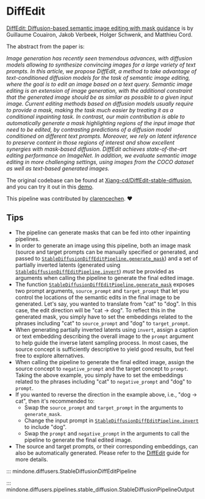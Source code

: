<!--Copyright 2024 The HuggingFace Team. All rights reserved.

Licensed under the Apache License, Version 2.0 (the "License"); you may not use this file except in compliance with
the License. You may obtain a copy of the License at

http://www.apache.org/licenses/LICENSE-2.0

Unless required by applicable law or agreed to in writing, software distributed under the License is distributed on
an "AS IS" BASIS, WITHOUT WARRANTIES OR CONDITIONS OF ANY KIND, either express or implied. See the License for the
specific language governing permissions and limitations under the License.
-->

# DiffEdit

[DiffEdit: Diffusion-based semantic image editing with mask guidance](https://huggingface.co/papers/2210.11427) is by Guillaume Couairon, Jakob Verbeek, Holger Schwenk, and Matthieu Cord.

The abstract from the paper is:

*Image generation has recently seen tremendous advances, with diffusion models allowing to synthesize convincing images for a large variety of text prompts. In this article, we propose DiffEdit, a method to take advantage of text-conditioned diffusion models for the task of semantic image editing, where the goal is to edit an image based on a text query. Semantic image editing is an extension of image generation, with the additional constraint that the generated image should be as similar as possible to a given input image. Current editing methods based on diffusion models usually require to provide a mask, making the task much easier by treating it as a conditional inpainting task. In contrast, our main contribution is able to automatically generate a mask highlighting regions of the input image that need to be edited, by contrasting predictions of a diffusion model conditioned on different text prompts. Moreover, we rely on latent inference to preserve content in those regions of interest and show excellent synergies with mask-based diffusion. DiffEdit achieves state-of-the-art editing performance on ImageNet. In addition, we evaluate semantic image editing in more challenging settings, using images from the COCO dataset as well as text-based generated images.*

The original codebase can be found at [Xiang-cd/DiffEdit-stable-diffusion](https://github.com/Xiang-cd/DiffEdit-stable-diffusion), and you can try it out in this [demo](https://blog.problemsolversguild.com/technical/research/2022/11/02/DiffEdit-Implementation.html).

This pipeline was contributed by [clarencechen](https://github.com/clarencechen). ❤️

## Tips

* The pipeline can generate masks that can be fed into other inpainting pipelines.
* In order to generate an image using this pipeline, both an image mask (source and target prompts can be manually specified or generated, and passed to [`StableDiffusionDiffEditPipeline.generate_mask`](diffedit.md#mindone.diffusers.StableDiffusionDiffEditPipeline.generate_mask))
and a set of partially inverted latents (generated using [`StableDiffusionDiffEditPipeline.invert`](diffedit.md#mindone.diffusers.StableDiffusionDiffEditPipeline.invert)) _must_ be provided as arguments when calling the pipeline to generate the final edited image.
* The function [`StableDiffusionDiffEditPipeline.generate_mask`](diffedit.md#mindone.diffusers.StableDiffusionDiffEditPipeline.generate_mask) exposes two prompt arguments, `source_prompt` and `target_prompt`
that let you control the locations of the semantic edits in the final image to be generated. Let's say,
you wanted to translate from "cat" to "dog". In this case, the edit direction will be "cat -> dog". To reflect
this in the generated mask, you simply have to set the embeddings related to the phrases including "cat" to
`source_prompt` and "dog" to `target_prompt`.
* When generating partially inverted latents using `invert`, assign a caption or text embedding describing the
overall image to the `prompt` argument to help guide the inverse latent sampling process. In most cases, the
source concept is sufficiently descriptive to yield good results, but feel free to explore alternatives.
* When calling the pipeline to generate the final edited image, assign the source concept to `negative_prompt`
and the target concept to `prompt`. Taking the above example, you simply have to set the embeddings related to
the phrases including "cat" to `negative_prompt` and "dog" to `prompt`.
* If you wanted to reverse the direction in the example above, i.e., "dog -> cat", then it's recommended to:
    * Swap the `source_prompt` and `target_prompt` in the arguments to `generate_mask`.
    * Change the input prompt in [`StableDiffusionDiffEditPipeline.invert`](diffedit.md#api-stablediffusiondiffeditpipeline) to include "dog".
    * Swap the `prompt` and `negative_prompt` in the arguments to call the pipeline to generate the final edited image.
* The source and target prompts, or their corresponding embeddings, can also be automatically generated. Please refer to the [DiffEdit](../../using-diffusers/diffedit.md) guide for more details.

::: mindone.diffusers.StableDiffusionDiffEditPipeline

::: mindone.diffusers.pipelines.stable_diffusion.StableDiffusionPipelineOutput
